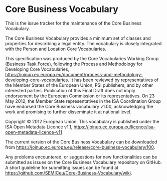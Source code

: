 # Core Business Vocabulary

This is the issue tracker for the maintenance of the Core Business Vocabulary.

The Core Business Vocabulary provides a minimum set of classes and properties for describing a legal entity. The vocabulary is closely integrated with the Person and Location Core Vocabularies.

This specification was produced by the Core Vocabularies Working Group (Business Task Force), following the Process and Methodology for Developing Core Vocabularies, https://joinup.ec.europa.eu/document/process-and-methodology-developing-core-vocabularies. It has been reviewed by representatives of the Member States of the European Union, PSI publishers, and by other interested parties. Publication of this Final Draft does not imply endorsement by the European Commission or its representatives. On 23 May 2012, the Member State representatives in the ISA Coordination Group have endorsed the Core Business vocabulary v1.00, acknowledging the work and promising to further disseminate it at national level. 

Copyright © 2012 European Union. This vocabulary is published under the ISA Open Metadata Licence v1.1, https://joinup.ec.europa.eu/licence/isa-open-metadata-licence-v11

The current version of the Core Business Vocabulary can be downloaded from https://joinup.ec.europa.eu/release/core-business-vocabulary/100.

Any problems encountered, or suggestions for new functionalities can be submitted as issues on the Core Business Vocabulary repository on GitHub. A short guideline for submitting issues can be found at https://github.com/SEMICeu/Core-Business-Vocabulary/wiki.
